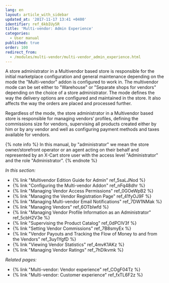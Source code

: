 ```yaml
---
lang: en
layout: article_with_sidebar
updated_at: '2017-11-17 13:41 +0400'
identifier: ref_6kbIUy5R
title: 'Multi-vendor: Admin Experience'
categories:
  - User manual
published: true
order: 100
redirect_from:
  - /modules/multi-vendor/multi-vendor_admin_experience.html
---
```

A store administrator in a Multivendor based store is responsible for the initial marketplace configuration and general maintenance depending on the mode the "Multi-vendor" addon is configured to work in. The multivendor mode can be set either to "Warehouse" or "Separate shops for vendors" depending on the choice of a store administrator. The mode defines the way the delivery options are configured and maintained in the store. It also affects the way the orders are placed and processed further. 

Regardless of the mode, the store administrator in a Multivendor based store is responsible for managing vendors’ profiles, defining the commissions size for vendors, supervising all products created either by him or by any vendor and well as configuring payment methods and taxes available for vendors.

{% note info %}
In this manual, by "administrator" we mean the store owner/storefront operator or an agent acting on their behalf and represented by an X-Cart store user with the access level "Administrator" and the role "Administrator".
{% endnote %}

_In this section:_

   *   {% link "Multivendor Edition Guide for Admin" ref_5saLJNod %}
   *   {% link "Configuring the Multi-vendor Addon" ref_nFq48dhr %}
   *   {% link "Managing Vendor Access Permissions" ref_0GOeWpB2 %}
   *   {% link "Managing the Vendor Registration Page" ref_41fyOJ9F %}
   *   {% link "Managing Multi-vendor Email Notifications" ref_7DW1NMak %}
   *   {% link "Managing Vendors" ref_6OTbIwfd %}
   *   {% link "Managing Vendor Profile Information as an Administrator" ref_5cbH2V3e %}
   *   {% link "Supervising the Product Catalog" ref_0dPCIV3f %}
   *   {% link "Setting Vendor Commissions" ref_7B8smyEx %}
   *   {% link "Vendor Payouts and Tracking the Flow of Money to and from the Vendors" ref_3uy1YgfD %}
   *   {% link "Viewing Vendor Statistics" ref_4mvK1AKz %}
   *   {% link "Managing Vendor Ratings" ref_7hDIkvmk %}

_Related pages:_

   *   {% link "Multi-vendor: Vendor experience" ref_COgF04Tz %}
   *   {% link "Multi-vendor: Customer experience" ref_fxTL6F2z %}
